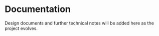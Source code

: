 # Documentation

Design documents and further technical notes will be added here as the project evolves.
